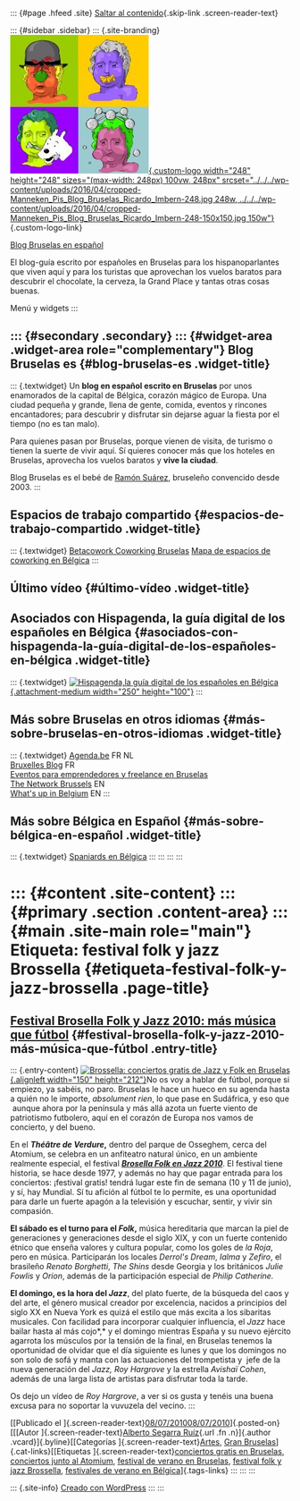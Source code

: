 ::: {#page .hfeed .site}
[Saltar al contenido](index.html#content){.skip-link
.screen-reader-text}

::: {#sidebar .sidebar}
::: {.site-branding}
[![](../../../wp-content/uploads/2016/04/cropped-Manneken_Pis_Blog_Bruselas_Ricardo_Imbern-248.jpg){.custom-logo
width="248" height="248" sizes="(max-width: 248px) 100vw, 248px"
srcset="../../../wp-content/uploads/2016/04/cropped-Manneken_Pis_Blog_Bruselas_Ricardo_Imbern-248.jpg 248w, ../../../wp-content/uploads/2016/04/cropped-Manneken_Pis_Blog_Bruselas_Ricardo_Imbern-248-150x150.jpg 150w"}](../../../index.html){.custom-logo-link}

[Blog Bruselas en español](../../../index.html)

El blog-guía escrito por españoles en Bruselas para los hispanoparlantes
que viven aquí y para los turistas que aprovechan los vuelos baratos
para descubrir el chocolate, la cerveza, la Grand Place y tantas otras
cosas buenas.

Menú y widgets
:::

::: {#secondary .secondary}
::: {#widget-area .widget-area role="complementary"}
Blog Bruselas es {#blog-bruselas-es .widget-title}
----------------

::: {.textwidget}
Un **blog en español escrito en Bruselas** por unos enamorados de la
capital de Bélgica, corazón mágico de Europa. Una ciudad pequeña y
grande, llena de gente, comida, eventos y rincones encantadores; para
descubrir y disfrutar sin dejarse aguar la fiesta por el tiempo (no es
tan malo).

Para quienes pasan por Bruselas, porque vienen de visita, de turismo o
tienen la suerte de vivir aquí. Sí quieres conocer más que los hoteles
en Bruselas, aprovecha los vuelos baratos y **vive la ciudad**.

Blog Bruselas es el bebé de [Ramón Suárez](http://www.ramonsuarez.com),
bruseleño convencido desde 2003.
:::

Espacios de trabajo compartido {#espacios-de-trabajo-compartido .widget-title}
------------------------------

::: {.textwidget}
[Betacowork Coworking Bruselas](http://www.betacowork.com) [Mapa de
espacios de coworking en Bélgica](http://coworkingbelgium.com)
:::

Último vídeo {#último-vídeo .widget-title}
------------

Asociados con Hispagenda, la guía digital de los españoles en Bélgica {#asociados-con-hispagenda-la-guía-digital-de-los-españoles-en-bélgica .widget-title}
---------------------------------------------------------------------

::: {.textwidget}
[![Hispagenda,la guía digital de los españoles en
Bélgica](../../../wp-content/uploads/2010/04/Hispagenda-250px.gif "Hispagenda, la guía digital de los españoles en Bélgica"){.attachment-medium
width="250" height="100"}](http://www.hispagenda.com)
:::

Más sobre Bruselas en otros idiomas {#más-sobre-bruselas-en-otros-idiomas .widget-title}
-----------------------------------

::: {.textwidget}
[Agenda.be](http://www.agenda.be) FR NL\
[Bruxelles Blog](http://www.bxlblog.be/) FR\
[Eventos para emprendedores y freelance en
Bruselas](http://www.betacowork.com/events/)\
[The Network
Brussels](http://groups.yahoo.com/group/TheNetworkBrussels/) EN\
[What\'s up in Belgium](http://www.whatsupin.be/) EN
:::

Más sobre Bélgica en Español {#más-sobre-bélgica-en-español .widget-title}
----------------------------

::: {.textwidget}
[Spaniards en Bélgica](http://www.spaniards.es/paises/belgica)
:::
:::
:::
:::

::: {#content .site-content}
::: {#primary .section .content-area}
::: {#main .site-main role="main"}
Etiqueta: festival folk y jazz Brossella {#etiqueta-festival-folk-y-jazz-brossella .page-title}
========================================

[Festival Brosella Folk y Jazz 2010: más música que fútbol](../../../index.html?p=2546) {#festival-brosella-folk-y-jazz-2010-más-música-que-fútbol .entry-title}
---------------------------------------------------------------------------------------

::: {.entry-content}
[![Brossella: conciertos gratis de Jazz y Folk en
Bruselas](http://www.brosella.be/sites/default/files/nodepics/affiche2010.jpg "Brossella: conciertos gratis de Jazz y Folk en Bruselas"){.alignleft
width="150" height="212"}](http://www.brosella.be)No os voy a hablar de
fútbol, porque si empiezo, ya sabéis, no paro. Bruselas le hace un hueco
en su agenda hasta a quién no le importe, *absolument rien*, lo que pase
en Sudáfrica, y eso que  aunque ahora por la península y más allá azota
un fuerte viento de patriotismo futbolero, aquí en el corazón de Europa
nos vamos de concierto, y del bueno.

En el ***Théâtre de Verdure*,** dentro del parque de Osseghem, cerca del
Atomium, se celebra en un anfiteatro natural único, en un ambiente
realmente especial, el festival ***[Brosella Folk en Jazz
2010](http://www.agenda.be/v2/fr/detail/id/197391.html)***. El festival
tiene historia, se hace desde 1977, y además no hay que pagar entrada
para los conciertos: ¡festival gratis! tendrá lugar este fin de semana
(10 y 11 de junio), y sí, hay Mundial. Sí tu afición al fútbol te lo
permite, es una oportunidad para darle un fuerte apagón a la televisión
y escuchar, sentir, y vivir sin compasión.

**El sábado es el turno para el *Folk*,** música hereditaria que marcan
la piel de generaciones y generaciones desde el siglo XIX, y con un
fuerte contenido étnico que enseña valores y cultura popular, como los
goles de *la Roja*, pero en música. Participarán los locales *Derrol's
Dream*, *Ialma* y *Zefiro*, el brasileño *Renato Borghetti*, *The Shins*
desde Georgia y los británicos *Julie Fowlis* y *Orion*, además de la
participación especial de *Philip Catherine.*

**El domingo, es la hora del *Jazz***, del plato fuerte, de la búsqueda
del caos y del arte, el género musical creador por excelencia, nacidos a
principios del siglo XX en Nueva York es quizá el estilo que más excita
a los sibaritas musicales. Con facilidad para incorporar cualquier
influencia, el *Jazz* hace bailar hasta al más cojo*,* y el domingo
mientras España y su nuevo ejército agarrota los músculos por la tensión
de la final, en Bruselas tenemos la oportunidad de olvidar que el día
siguiente es lunes y que los domingos no son solo de sofá y manta con
las actuaciones del trompetista y  jefe de la nueva generación del
*Jazz, Roy Hargrove* y la estrella *Avishaï Cohen*, además de una larga
lista de artistas para disfrutar toda la tarde.

Os dejo un vídeo de *Roy Hargrove*, a ver si os gusta y tenéis una buena
excusa para no soportar la vuvuzela del vecino.
:::

[[Publicado el
]{.screen-reader-text}[08/07/201008/07/2010](../../../index.html?p=2546)]{.posted-on}[[[Autor
]{.screen-reader-text}[Alberto Segarra
Ruíz](../../author/albertosegarraruiz/index.html){.url .fn .n}]{.author
.vcard}]{.byline}[[Categorías
]{.screen-reader-text}[Artes](../../category/artes/index.html), [Gran
Bruselas](../../category/gran-bruselas/index.html)]{.cat-links}[[Etiquetas
]{.screen-reader-text}[conciertos gratis en
Bruselas](../conciertos-gratis-en-bruselas/index.html), [conciertos
junto al Atomium](../conciertos-junto-al-atomium/index.html), [festival
de verano en Bruselas](../festival-de-verano-en-bruselas/index.html),
[festival folk y jazz Brossella](index.html), [festivales de verano en
Bélgica](../festivales-de-verano-en-belgica/index.html)]{.tags-links}
:::
:::
:::

::: {.site-info}
[Creado con WordPress](https://es.wordpress.org/)
:::
:::
